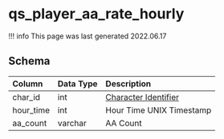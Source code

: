 # qs_player_aa_rate_hourly

!!! info
	This page was last generated 2022.06.17

## Schema

| Column | Data Type | Description |
| :--- | :--- | :--- |
| char_id | int | [Character Identifier](character_data.md) |
| hour_time | int | Hour Time UNIX Timestamp |
| aa_count | varchar | AA Count |

